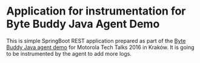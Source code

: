 # Application for instrumentation for Byte Buddy Java Agent Demo

This is simple SpringBoot REST application prepared as part of the [Byte Buddy Java agent demo](https://github.com/jakubhalun/tt2016_byte_buddy_agent_demo) for Motorola Tech Talks 2016 in Kraków.
It is going to be instrumented by the agent to add more logs.
